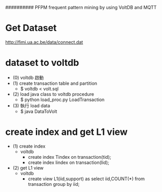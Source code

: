########## PFPM
frequent pattern mining by using VoltDB and MQTT

# Get Dataset
http://fimi.ua.ac.be/data/connect.dat


# dataset to voltdb
- (0) voltdb 啟動 <br>
- (1) create transaction table and partition <br>
  * $ voltdb < volt.sql <br>
- (2) load java class to voltdb procedure <br>
  * $ python load_proc.py LoadTransaction
- (3) 執行 load data<br>
  * $ java DataToVolt <br>
  
# create index and get L1 view
- (1) create index 
  * voltdb
    * create index Tindex on transaction(tid);
    * create index Iindex on transaction(Iid);
- (2) get L1 view
  * voltdb
    * create view L1(iid,support) as select iid,COUNT(*) from transaction group by iid;
